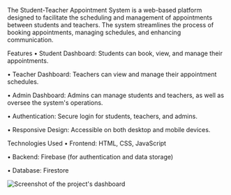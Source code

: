 The Student-Teacher Appointment System is a web-based platform designed to facilitate the scheduling and management of appointments between students and teachers. 
The system streamlines the process of booking appointments, managing schedules, and enhancing communication. 

Features 
• Student Dashboard: Students can book, view, and manage their appointments. 

• Teacher Dashboard: Teachers can view and manage their appointment schedules. 

• Admin Dashboard: Admins can manage students and teachers, as well as oversee the system's operations. 

• Authentication: Secure login for students, teachers, and admins. 

• Responsive Design: Accessible on both desktop and mobile devices. 

Technologies Used 
• Frontend: HTML, CSS, JavaScript 

• Backend: Firebase (for authentication and data storage) 

• Database: Firestore

![Screenshot of the project's dashboard](https://github.com/user-attachments/assets/9ae96505-56ad-4a98-aa9e-a57a507763ab)
